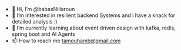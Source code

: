 - 👋 Hi, I’m @babasNHaroun
- 👀 I’m interested in resilient backend Systems and i have a knack for detailed analysis :) 
- 🌱 I’m currently learning about event driven design with kafka, redis, spring boot and AI Agents
- 📫 How to reach me tamouhamb@gmail.com

<!---
babasNHaroun/babasNHaroun is a ✨ special ✨ repository because its `README.md` (this file) appears on your GitHub profile.
You can click the Preview link to take a look at your changes.
--->
